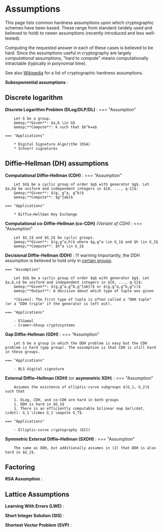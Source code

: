 # Assumptions

This page lists common hardness assumptions upon which cryptographic schemes have been based. These range from standard (widely used and believed to hold) to newer assumptions (recently introduced and less well-tested).

<!-- Maybe color-code based on how standard they are? -->
<!-- Also give any implications -->

Computing the requested answer in each of these cases is believed to be hard. Since the assumptions useful in cryptography are largely _computational_ assumptions, "hard to compute" means computationally intractable (typically in polynomial time).

See also [Wikipedia](https://en.wikipedia.org/wiki/Computational_hardness_assumption#Common_cryptographic_hardness_assumptions) for a list of cryptographic hardness assumptions.

**Subexponential assumptions**
: 

## **Discrete logarithm**

**Discrete Logarithm Problem (DLog/DLP/DL)**
:   === "Assumption"

        Let G be a group.  
        &emsp;**Given**: $a,b \in G$  
        &emsp;**Compute**: k such that $b^k=a$

    === "Applications"

        * Digital Signature Algorithm (DSA)
        * Schnorr signatures

## Diffie–Hellman (DH) assumptions

**Computational Diffie–Hellman (CDH)**
:   === "Assumption"

        Let $G$ be a cyclic group of order $q$ with generator $g$. Let $a,b$ be uniform and independent integers in ${0, ..., q-1}$:  
        &emsp;**Given**: $(g, g^a, g^b)$  
        &emsp;**Compute**: $g^{ab}$

    === "Applications"
    
        * Diffie–Hellman Key Exchange

**Computational co-Diffie–Hellman (co-CDH)** _(Variant of CDH)_
:   === "Assumption"
    
        Let $G_1$ and $G_2$ be cyclic groups.  
        &emsp;**Given**: $(g,g^a,h)$ where $g,g^a \in G_1$ and $h \in G_2$  
        &emsp;**Compute**: $h^a \in G_2$

**Decisional Diffie-Hellman (DDH)**
:   !!! warning
        Importantly, the DDH assumption is believed to hold only in [certain groups](https://en.wikipedia.org/wiki/Decisional_Diffie%E2%80%93Hellman_assumption#Groups_for_which_DDH_is_assumed_to_hold).

    === "Assumption"

        Let $G$ be a cyclic group of order $q$ with generator $g$. Let $a,b,c$ be uniform and independent integers in ${0, ..., q-1}$:  
        &emsp;**Given**: $(g,g^a,g^b,g^{ab})$ or $(g,g^a,g^b,g^c)$  
        &emsp;**Output**: A decision about which type of tuple was given
    
        *[Given]: The first type of tuple is often called a "DDH tuple" (or a "DDH triple" if the generator is left out).

    === "Applications"

        - ElGamal
        - Cramer–Shoup cryptosystems

**Gap Diffie-Hellman (GDH)**
:   === "Assumption"

        Let G be a group in which the DDH problem is easy but the CDH problem is hard (gap group). The assumption is that CDH is still hard in these groups.
    
    === "Applications"

        - BLS digital signature

**External Diffie–Hellman (XDH)** (or **asymmetric XDH**)
:   === "Assumption"

        Assumes the existence of elliptic-curve subgroups $(G_1, G_2)$ such that

        1. DLog, CDH, and co-CDH are hard in both groups  
        1. DDH is hard in $G_1$  
        1. There is an efficiently computable bilinear map $e(\cdot, \cdot): G_1 \times G_2 \mapsto G_T$. 

    === "Applications"

        - Elliptic-curve cryptography (ECC)

**Symmetric External Diffie–Hellman (SXDH)**
:   === "Assumption"

        The same as XDH, but additionally assumes in (2) that DDH is also hard in $G_2$. 
<!-- Implies XDH. -->

## Factoring

**RSA Assumption**
: 

## Lattice Assumptions

**Learning With Errors (LWE)**
: 

**Short Integer Solution (SIS)**
: 

**Shortest Vector Problem (SVP)**
: 